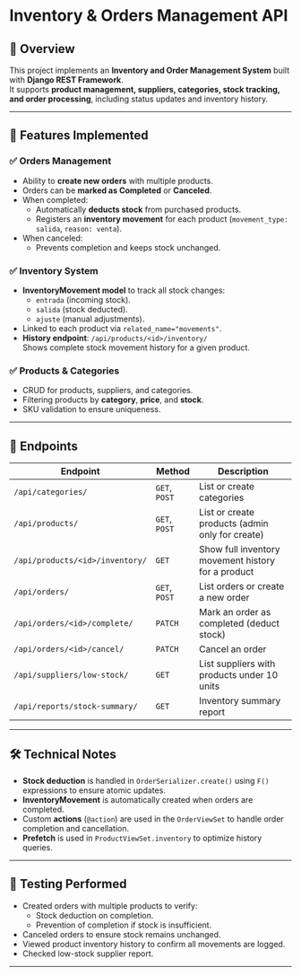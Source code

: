 # Inventory & Orders Management API

## 📌 Overview
This project implements an **Inventory and Order Management System** built with **Django REST Framework**.  
It supports **product management, suppliers, categories, stock tracking, and order processing**, including status updates and inventory history.

---

## 🚀 Features Implemented

### ✅ Orders Management
- Ability to **create new orders** with multiple products.
- Orders can be **marked as Completed** or **Canceled**.
- When completed:
  - Automatically **deducts stock** from purchased products.
  - Registers an **inventory movement** for each product (`movement_type: salida`, `reason: venta`).
- When canceled:
  - Prevents completion and keeps stock unchanged.

### ✅ Inventory System
- **InventoryMovement model** to track all stock changes:
  - `entrada` (incoming stock).
  - `salida` (stock deducted).
  - `ajuste` (manual adjustments).
- Linked to each product via `related_name="movements"`.
- **History endpoint**: `/api/products/<id>/inventory/`  
  Shows complete stock movement history for a given product.

### ✅ Products & Categories
- CRUD for products, suppliers, and categories.
- Filtering products by **category**, **price**, and **stock**.
- SKU validation to ensure uniqueness.

---

## 📂 Endpoints

| Endpoint | Method | Description |
|----------|--------|-------------|
| `/api/categories/` | `GET`, `POST` | List or create categories |
| `/api/products/` | `GET`, `POST` | List or create products (admin only for create) |
| `/api/products/<id>/inventory/` | `GET` | Show full inventory movement history for a product |
| `/api/orders/` | `GET`, `POST` | List orders or create a new order |
| `/api/orders/<id>/complete/` | `PATCH` | Mark an order as completed (deduct stock) |
| `/api/orders/<id>/cancel/` | `PATCH` | Cancel an order |
| `/api/suppliers/low-stock/` | `GET` | List suppliers with products under 10 units |
| `/api/reports/stock-summary/` | `GET` | Inventory summary report |

---

## 🛠 Technical Notes
- **Stock deduction** is handled in `OrderSerializer.create()` using `F()` expressions to ensure atomic updates.
- **InventoryMovement** is automatically created when orders are completed.
- Custom **actions** (`@action`) are used in the `OrderViewSet` to handle order completion and cancellation.
- **Prefetch** is used in `ProductViewSet.inventory` to optimize history queries.

---

## 🧪 Testing Performed
- Created orders with multiple products to verify:
  - Stock deduction on completion.
  - Prevention of completion if stock is insufficient.
- Canceled orders to ensure stock remains unchanged.
- Viewed product inventory history to confirm all movements are logged.
- Checked low-stock supplier report.

---
